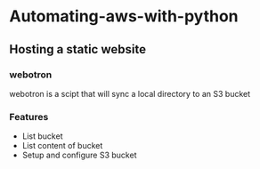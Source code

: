 # Automating-aws-with-python
## Hosting a static website
### webotron
webotron is a scipt that will sync a local directory to an S3 bucket

### Features
* List bucket
* List content of bucket
* Setup and configure S3 bucket
